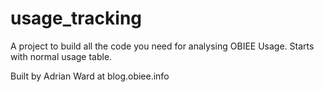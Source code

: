 # usage_tracking
A project to build all the code you need for analysing OBIEE Usage.  Starts with normal usage table.

Built by Adrian Ward at blog.obiee.info
